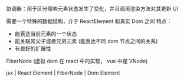 协调器：用于区分哪些元素状态发生了变化，并且调用渲染方法对其更新 UI

需要一个特殊的数据结构，介于 ReactElement 和真实 Dom 之间
特点：

- 能表达当前元素的一个状态
- 能关联其父子或者兄弟元素 (能表达不同 dom 节点之间的关系)
- 有良好的扩展性

FiberNode (虚拟 dom 在 react 中的实现， vue 中是 VNode)

jsx | React Element | FiberNode | Dom Element
